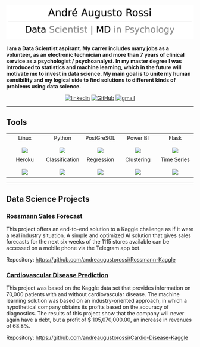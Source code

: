 ![](Andre.png)



**I am a Data Scientist aspirant. My carrer includes many jobs as a volunteer, as an electronic technician and more than 7 years of clinical service as a psychologist / psychoanalyst. In my master degree I was introduced to statistics and machine learning, which in the future will motivate me to invest in data science. My main goal is to unite my human sensibility and my logical side to find solutions to different kinds of problems using data science.**  




<p align="center">
  <a href="https://www.linkedin.com/in/andre-augusto-rossi" target="_blank"><img alt="linkedin" src="https://img.shields.io/badge/-LinkedIn-0077B5?style=flat-square&logo=Linkedin&logoColor=white"></a>
    <a href="https://github.com/andreaugustorossi" target="_blank"><img alt="GitHub" src="https://img.shields.io/badge/-@andreaugustorossi-181717?style=flat-square&logo=GitHub&logoColor=white"></a>
    <a href="mailto:andreaugustorossi@gmail.com?subject=Hello%20Alan,%20From%20Github" target="_blank"><img alt="gmail" src="https://img.shields.io/badge/-Gmail-c14438?style=flat-square&logo=Gmail&logoColor=white&link=mailto:alanmiti@gmail.com"></a>

---
## Tools
<p align="left">
 <table>
  <tbody>
    <tr valign="top">
      <td width="20%" align="center">
        <span>Linux</span><br><br>
        <img height="64px" src="http://pngimg.com/uploads/linux/linux_PNG48.png">
      </td>
      <td width="20%" align="center">
        <span>Python</span><br><br>
        <img height="64px" src="https://cdn.svgporn.com/logos/python.svg">
      </td>
      <td width="20%" align="center">
        <span>PostGreSQL</span><br><br>
        <img height="64px" src="https://cdn.svgporn.com/logos/postgresql.svg">
      </td>
      <td width="20%" align="center">
        <span>Power BI</span><br><br>
        <img height="64px" src="https://cdn.worldvectorlogo.com/logos/power-bi.svg">
      </td>
      <td width="20%" align="center">
        <span>Flask</span><br><br>
        <img height="64px" src="https://flask.palletsprojects.com/en/1.1.x/_images/flask-logo.png">
      </td>
    </tr>
    <tr valign="top">
      <td width="20%" align="center">
        <span>Heroku</span><br><br>
        <img height="64px" src="https://blog.4linux.com.br/wp-content/uploads/2018/01/Heroku.png">
      </td>
      <td width="20%" align="center">
        <span>Classification</span><br><br>
        <img height="64px" src="https://static.javatpoint.com/tutorial/machine-learning/images/classification-algorithm-in-machine-learning.png">
      </td>
      </td>
      <td width="20%" align="center">
        <span>Regression</span><br><br>
        <img height="64px" src="https://miro.medium.com/max/1200/1*87aMm1RRoaxS4Sy8Q-XMDg.jpeg">
      </td>
    <td width="20%" align="center">
        <span>Clustering</span><br><br>
        <img height="64px" src="https://prateekvjoshi.files.wordpress.com/2013/06/main.jpg">
      </td>
      <td width="20%" align="center">
        <span>Time Series</span><br><br>
        <img height="64px" src="https://3qeqpr26caki16dnhd19sv6by6v-wpengine.netdna-ssl.com/wp-content/uploads/2016/07/Naive-Time-Series-Prediction-With-Neural-Networks.png">
  </tbody>
</table>
</p>

---
 ## Data Science Projects
  ### [Rossmann Sales Forecast](https://github.com/andreaugustorossi/Rossmann-Kaggle)

This project offers an end-to-end solution to a Kaggle challenge as if it were a real industry situation. A simple and optimized AI solution that gives sales forecasts for the next six weeks of the 1115 stores available can be accessed on a mobile phone via the Telegram app bot.

Repository: https://github.com/andreaugustorossi/Rossmann-Kaggle




### [Cardiovascular Disease Prediction](https://github.com/andreaugustorossi/Cardio-Disease-Kaggle)

This project was based on the Kaggle data set that provides information on 70,000 patients with and without cardiovascular disease. The machine learning solution was based on an industry-oriented approach, in which a hypothetical company obtains its profits based on the accuracy of diagnostics. The results of this project show that the company will never again have a debt, but a profit of $ 105,070,000.00, an increase in revenues of 68.8%.

Repository: https://github.com/andreaugustorossi/Cardio-Disease-Kaggle
